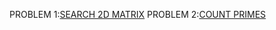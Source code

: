 PROBLEM 1:[SEARCH 2D MATRIX](https://leetcode.com/problems/search-a-2d-matrix-ii/)
PROBLEM 2:[COUNT PRIMES](https://leetcode.com/problems/count-primes/)
